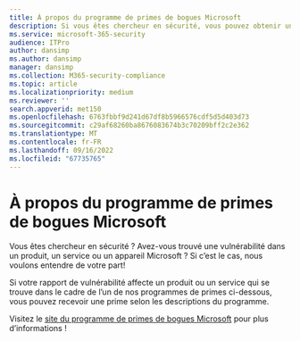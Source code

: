 ```yaml
---
title: À propos du programme de primes de bogues Microsoft
description: Si vous êtes chercheur en sécurité, vous pouvez obtenir une récompense pour signaler une vulnérabilité dans un produit, un service ou un appareil Microsoft.
ms.service: microsoft-365-security
audience: ITPro
author: dansimp
ms.author: dansimp
manager: dansimp
ms.collection: M365-security-compliance
ms.topic: article
ms.localizationpriority: medium
ms.reviewer: ''
search.appverid: met150
ms.openlocfilehash: 6763fbbf9d241d67df8b5966576cdf5d5d403d73
ms.sourcegitcommit: c29af68260ba8676083674b3c70209bff2c2e362
ms.translationtype: MT
ms.contentlocale: fr-FR
ms.lasthandoff: 09/16/2022
ms.locfileid: "67735765"
---
```

# <a name="about-the-microsoft-bug-bounty-program"></a>À propos du programme de primes de bogues Microsoft

Vous êtes chercheur en sécurité ? Avez-vous trouvé une vulnérabilité dans un produit, un service ou un appareil Microsoft ? Si c’est le cas, nous voulons entendre de votre part!

Si votre rapport de vulnérabilité affecte un produit ou un service qui se trouve dans le cadre de l’un de nos programmes de primes ci-dessous, vous pouvez recevoir une prime selon les descriptions du programme.

Visitez le [site du programme de primes de bogues Microsoft](https://www.microsoft.com/en-us/msrc/bounty?rtc=1) pour plus d’informations !